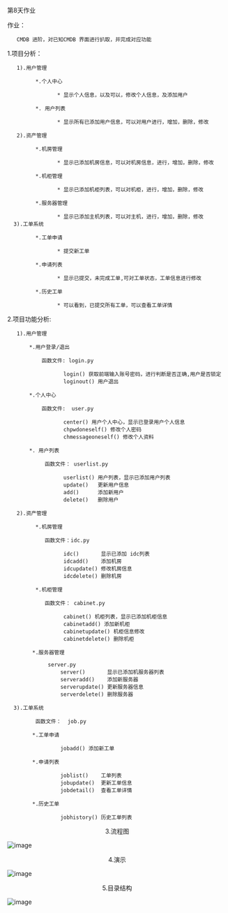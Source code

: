 第8天作业

作业：

       CMDB 进阶，对已知CMDB 界面进行扒取，并完成对应功能

1.项目分析：

       1).用户管理
	   
	         *.个人中心
			 
			        * 显示个人信息，以及可以，修改个人信息，及添加用户
				
	         *. 用户列表
			 
			        * 显示所有已添加用户信息，可以对用户进行，增加，删除，修改
			
	   2).资产管理	
	   
             *.机房管理
			 
			        * 显示已添加机房信息，可以对机房信息，进行，增加，删除，修改
			 
	         *.机柜管理
			 
			        * 显示已添加机柜列表，可以对机柜，进行，增加，删除，修改
				 
             *.服务器管理
			 
			        * 显示已添加主机列表，可以对主机，进行，增加，删除，修改				 
	  3).工单系统
	            
             *.工单申请
				
			        * 提交新工单
				
             *.申请列表
				
			        * 显示已提交，未完成工单,可对工单状态，工单信息进行修改
					
             *.历史工单
				
			        * 可以看到，已提交所有工单，可以查看工单详情
				
			
	          

	  
2.项目功能分析:

       1).用户管理
	   
	       *.用户登录/退出 
		   
		       函数文件: login.py 
			   
			          login() 获取前端输入账号密码，进行判断是否正确,用户是否锁定
			          loginout() 用户退出
                      
	       *.个人中心
		   
		       函数文件:  user.py
			   
			          center() 用户个人中心，显示已登录用户个人信息
			          chpwdoneself() 修改个人密码
			          chmessageoneself() 修改个人资料
			   
		   *. 用户列表
		       
			    函数文件： userlist.py
				
				      userlist() 用户列表，显示已添加用户列表
				      update()   更新用户信息
				      add()      添加新用户
				      delete()   删除用户
			
	   2).资产管理

             *.机房管理
			     
				函数文件：idc.py
				      
				      idc()       显示已添加 idc列表
				      idcadd()    添加机房
				      idcupdate() 修改机房信息
				      idcdelete() 删除机房
		
	         *.机柜管理
                  
                函数文件： cabinet.py
                       
                      cabinet() 机柜列表，显示已添加机柜信息
                      cabinetadd() 添加新机柜
                      cabinetupdate() 机柜信息修改
                      cabinetdelete() 删除机柜
				 
			*.服务器管理
         	    
				 server.py
				     server()       显示已添加机服务器列表
				     serveradd()    添加新服务器
				     serverupdate() 更新服务器信息
				     serverdelete() 删除服务器
		
	  3).工单系统
	          
			 函数文件：  job.py
            	  
            *.工单申请
			    
				     jobadd() 添加新工单
				
            *.申请列表
				
                     joblist()    工单列表
				     jobupdate()  更新工单信息
				     jobdetail()  查看工单详情
				     
            *.历史工单
			    
				     jobhistory() 历史工单列表
				
 				
	

	 
<center>3.流程图</center > 

![image](https://github.com/1032231418/python/blob/master/day7/liucheng.png)

<center>4.演示</center > 

![image](https://github.com/1032231418/python/blob/master/day7/zy.gif)

<center>5.目录结构</center > 

![image](https://github.com/1032231418/python/blob/master/day7/mulu.png)




